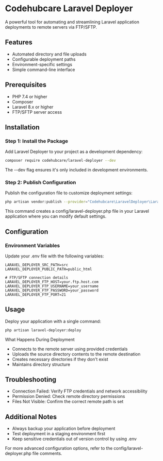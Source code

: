 # Codehubcare Laravel Deployer
A powerful tool for automating and streamlining Laravel application deployments to remote servers via FTP/SFTP. 

## Features
- Automated directory and file uploads
- Configurable deployment paths
- Environment-specific settings
- Simple command-line interface

## Prerequisites
- PHP 7.4 or higher
- Composer
- Laravel 8.x or higher
- FTP/SFTP server access

## Installation
### Step 1: Install the Package
Add Laravel Deployer to your project as a development dependency:

```bash
composer require codehubcare/laravel-deployer --dev
```

The --dev flag ensures it's only included in development environments.


### Step 2: Publish Configuration

Publish the configuration file to customize deployment settings:
```bash
php artisan vendor:publish --provider="Codehubcare\LaravelDeployer\LaravelDeployerServiceProvider"
```

This command creates a config/laravel-deployer.php file in your Laravel application where you can modify default settings.


## Configuration
### Environment Variables

Update your .env file with the following variables:
```env
LARAVEL_DEPLOYER_SRC_PATH=src
LARAVEL_DEPLOYER_PUBLIC_PATH=public_html

# FTP/SFTP connection details
LARAVEL_DEPLOYER_FTP_HOST=your.ftp.host.com
LARAVEL_DEPLOYER_FTP_USERNAME=your_username
LARAVEL_DEPLOYER_FTP_PASSWORD=your_password
LARAVEL_DEPLOYER_FTP_PORT=21
```

## Usage

Deploy your application with a single command:
```bash
php artisan laravel-deployer:deploy
```

What Happens During Deployment
- Connects to the remote server using provided credentials
- Uploads the source directory contents to the remote destination
- Creates necessary directories if they don't exist
- Maintains directory structure

## Troubleshooting
- Connection Failed: Verify FTP credentials and network accessibility
- Permission Denied: Check remote directory permissions
- Files Not Visible: Confirm the correct remote path is set

## Additional Notes
- Always backup your application before deployment
- Test deployment in a staging environment first
- Keep sensitive credentials out of version control by using .env

For more advanced configuration options, refer to the config/laravel-deployer.php file comments.